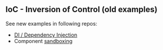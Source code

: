 ## IoC - Inversion of Control (old examples)

See new examples in following repos:
- [DI / Dependency Injection](https://github.com/HowProgrammingWorks/DependencyInjection)
- Component [sandboxing](https://github.com/HowProgrammingWorks/Sandboxes)
